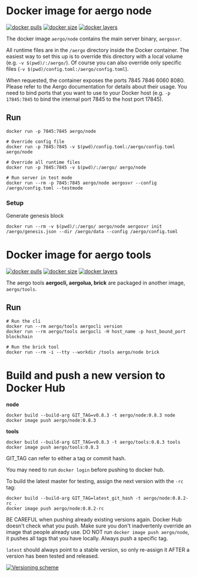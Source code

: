 # Docker image for aergo node

[![docker pulls](https://img.shields.io/docker/pulls/aergo/node.svg)](https://hub.docker.com/r/aergo/node/)
[![docker size](https://img.shields.io/microbadger/image-size/aergo/node.svg)](https://hub.docker.com/r/aergo/node/)
[![docker layers](https://img.shields.io/microbadger/layers/aergo/node.svg)](https://microbadger.com/images/aergo/node)

The docker image `aergo/node` contains the main server binary, `aergosvr`.

All runtime files are in the `/aergo` directory inside the Docker container. The easiest way to set this up is to override this directory with a local volume (e.g. `-v $(pwd)/:/aergo/`). Of course you can also override only specific files (`-v $(pwd)/config.toml:/aergo/config.toml`).

When requested, the container exposes the ports 7845 7846 6060 8080. Please refer to the Aergo documentation for details about their usage. You need to bind ports that you want to use to your Docker host (e.g. `-p 17845:7845` to bind the internal port 7845 to the host port 17845).

## Run

```console
docker run -p 7845:7845 aergo/node

# Override config file
docker run -p 7845:7845 -v $(pwd)/config.toml:/aergo/config.toml aergo/node

# Override all runtime files
docker run -p 7845:7845 -v $(pwd)/:/aergo/ aergo/node

# Run server in test mode
docker run --rm -p 7845:7845 aergo/node aergosvr --config /aergo/config.toml --testmode
```

### Setup

Generate genesis block

```console
docker run --rm -v $(pwd)/:/aergo/ aergo/node aergosvr init /aergo/genesis.json --dir /aergo/data --config /aergo/config.toml
```

# Docker image for aergo tools

[![docker pulls](https://img.shields.io/docker/pulls/aergo/tools.svg)](https://hub.docker.com/r/aergo/tools/)
[![docker size](https://img.shields.io/microbadger/image-size/aergo/tools.svg)](https://hub.docker.com/r/aergo/tools/)
[![docker layers](https://img.shields.io/microbadger/layers/aergo/tools.svg)](https://microbadger.com/images/aergo/tools)

The aergo tools **aergocli, aergolua, brick** are packaged in another image, `aergo/tools`.

## Run

```console
# Run the cli
docker run --rm aergo/tools aergocli version
docker run --rm aergo/tools aergocli -H host_name -p host_bound_port blockchain

# Run the brick tool
docker run --rm -i --tty --workdir /tools aergo/node brick
```

# Build and push a new version to Docker Hub

**node**

```console
docker build --build-arg GIT_TAG=v0.8.3 -t aergo/node:0.8.3 node
docker image push aergo/node:0.8.3
```

**tools**

```console
docker build --build-arg GIT_TAG=v0.8.3 -t aergo/tools:0.8.3 tools
docker image push aergo/tools:0.8.3
```

GIT_TAG can refer to either a tag or commit hash.

You may need to run `docker login` before pushing to docker hub.

To build the latest master for testing, assign the next version with the `-rc` tag:

```console
docker build --build-arg GIT_TAG=latest_git_hash -t aergo/node:0.8.2-rc .
docker image push aergo/node:0.8.2-rc
```

BE CAREFUL when pushing already existing versions again. Docker Hub doesn't check what you push.
Make sure you don't inadvertenly override an image that people already use. DO NOT run `docker image push aergo/node`,
it pushes all tags that you have locally. Always push a specific tag.

`latest` should always point to a stable version, so only re-assign it AFTER a version has been tested and released.

[![Versioning scheme](https://msdnshared.blob.core.windows.net/media/2018/03/StableTagging.gif)](https://blogs.msdn.microsoft.com/stevelasker/2018/03/01/docker-tagging-best-practices-for-tagging-and-versioning-docker-images/)
